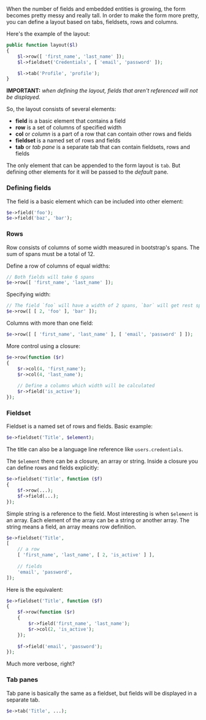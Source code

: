 When the number of fields and embedded entities is growing, the form becomes pretty
messy and really tall. In order to make the form more pretty, you can define a layout
based on tabs, fieldsets, rows and columns.

Here's the example of the layout:


```php
public function layout($l)
{
    $l->row([ 'first_name', 'last_name' ]);
    $l->fieldset('Credentials', [ 'email', 'password' ]);

    $l->tab('Profile', 'profile');
}
```

__IMPORTANT:__ _when defining the layout, fields that aren't referenced will not be displayed._

So, the layout consists of several elements:

- __field__ is a basic element that contains a field
- __row__ is a set of columns of specified width
- __col__ or _column_ is a part of a row that can contain other rows and fields
- __fieldset__ is a named set of rows and fields
- __tab__ or _tab pane_ is a separate tab that can contain fieldsets, rows and fields

The only element that can be appended to the form layout is `tab`. But defining other elements
for it will be passed to the _default_ pane.

### Defining fields

The field is a basic element which can be included into other element:

```php
$e->field('foo');
$e->field('baz', 'bar');
```

### Rows

Row consists of columns of some width measured in bootstrap's spans. The sum of spans must be
a total of 12.

Define a row of columns of equal widths:

```php
// Both fields will take 6 spans
$e->row([ 'first_name', 'last_name' ]);
```

Specifying width:

```php
// The field `foo` will have a width of 2 spans, `bar` will get rest spans (10)
$e->row([ [ 2, 'foo' ], 'bar' ]);
```

Columns with more than one field:

```php
$e->row([ [ 'first_name', 'last_name' ], [ 'email', 'password' ] ]);
```

More control using a closure:

```php
$e->row(function ($r)
{
    $r->col(4, 'first_name');
    $r->col(4, 'last_name');
    
    // Define a columns which width will be calculated
    $r->field('is_active');
});
```

### Fieldset

Fieldset is a named set of rows and fields. Basic example:

```php
$e->fieldset('Title', $element);
```

The title can also be a language line reference like `users.credentials`.

The `$element` there can be a closure, an array or string. Inside a closure you can
define rows and fields explicitly:

```php
$e->fieldset('Title', function ($f)
{
    $f->row(...);
    $f->field(...);
});
```

Simple string is a reference to the field. Most interesting is when `$element` is an array.
Each element of the array can be a string or another array. The string means a field,
an array means row definition.

```php
$e->fieldset('Title',
[
    // a row
    [ 'first_name', 'last_name', [ 2, 'is_active' ] ],
    
    // fields
    'email', 'password',
]);
```

Here is the equivalent:

```php
$e->fieldset('Title', function ($f)
{
    $f->row(function ($r)
    {
        $r->field('first_name', 'last_name');
        $r->col(2, 'is_active');
    });
    
    $f->field('email', 'password');
});
```

Much more verbose, right?

### Tab panes

Tab pane is basically the same as a fieldset, but fields will be displayed in a separate tab.

```php
$e->tab('Title', ...);
```